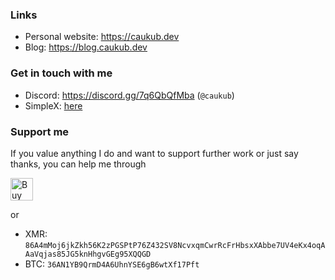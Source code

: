 ### Links
- Personal website: <https://caukub.dev>
- Blog: <https://blog.caukub.dev>

### Get in touch with me
- Discord: <https://discord.gg/7q6QbQfMba> (`@caukub`)
- SimpleX: [here](https://simplex.chat/contact#/?v=2-5&smp=smp%3A%2F%2FUkMFNAXLXeAAe0beCa4w6X_zp18PwxSaSjY17BKUGXQ%3D%40smp12.simplex.im%2FFrSLjX2nfM323Q-XKwMGFlZyDV-XWpDk%23%2F%3Fv%3D1-2%26dh%3DMCowBQYDK2VuAyEA9ZOyNQXlpWVlw2r5w6WSHk_9wGMyfdnIg5xB7_DvVx0%253D%26srv%3Die42b5weq7zdkghocs3mgxdjeuycheeqqmksntj57rmejagmg4eor5yd.onion)

### Support me
If you value anything I do and want to support further work or just say thanks, you can help me through

<a href='https://ko-fi.com/V7V2YKN8Z' target='_blank'><img height='36' style='border:0px;height:36px;' src='https://storage.ko-fi.com/cdn/kofi3.png?v=3' border='0' alt='Buy Me a Coffee at ko-fi.com' /></a>

or

- XMR: `86A4mMoj6jkZkh56K2zPGSPtP76Z432SV8NcvxqmCwrRcFrHbsxXAbbe7UV4eKx4oqAAaVqjas85JG5knHhgvGEg95XQQGD`
- BTC: `36AN1YB9QrmD4A6UhnYSE6gB6wtXf17Pft`
